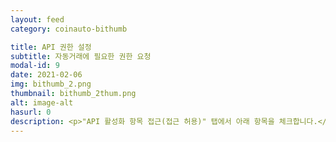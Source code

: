 ```yaml
---
layout: feed
category: coinauto-bithumb

title: API 권한 설정
subtitle: 자동거래에 필요한 권한 요청
modal-id: 9
date: 2021-02-06
img: bithumb_2.png
thumbnail: bithumb_2thum.png
alt: image-alt
hasurl: 0
description: <p>"API 활성화 항목 접근(접근 허용)" 탭에서 아래 항목을 체크합니다.</p><p><li>회원지갑정보</li><li>매수주문</li><li>매도주문</li></p><p>해킹 위험으로부터 자산을 지키기 위하여, 다른 메뉴는 체크를 해제하시기 바랍니다.</p>
---
```

